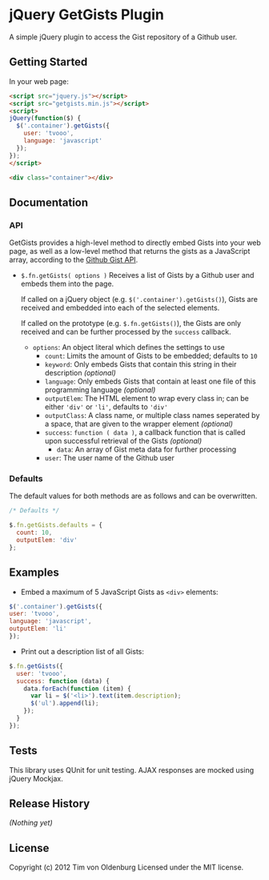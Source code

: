 # jQuery GetGists Plugin

A simple jQuery plugin to access the Gist repository of a Github user.

## Getting Started
In your web page:

```html
<script src="jquery.js"></script>
<script src="getgists.min.js"></script>
<script>
jQuery(function($) {
  $('.container').getGists({
    user: 'tvooo',
    language: 'javascript'
  });
});
</script>
```
```html
<div class="container"></div>
```

## Documentation

### API
GetGists provides a high-level method to directly embed Gists into your web page, as well as a low-level method that returns the gists as a JavaScript array, according to the [Github Gist API](http://developer.github.com/v3/gists/).

* `$.fn.getGists( options )`
  Receives a list of Gists by a Github user and embeds them into the page.

  If called on a jQuery object (e.g. `$('.container').getGists()`), Gists are received and embedded into each of the selected elements.

  If called on the prototype (e.g. `$.fn.getGists()`), the Gists are only received and can be further processed by the `success` callback.
  * `options`: An object literal which defines the settings to use
    * `count`: Limits the amount of Gists to be embedded; defaults to `10`
    * `keyword`: Only embeds Gists that contain this string in their description _(optional)_
    * `language`: Only embeds Gists that contain at least one file of this programming language _(optional)_
    * `outputElem`: The HTML element to wrap every class in; can be either `'div'` or `'li'`, defaults to `'div'`
    * `outputClass`: A class name, or multiple class names seperated by a space, that are given to the wrapper element _(optional)_
    * `success`: `function ( data )`, a callback function that is called upon successful retrieval of the Gists _(optional)_
      * `data`: An array of Gist meta data for further processing
    * `user`: The user name of the Github user

### Defaults
The default values for both methods are as follows and can be overwritten.
```javascript
/* Defaults */

$.fn.getGists.defaults = {
  count: 10,
  outputElem: 'div'
};
```

## Examples

* Embed a maximum of 5 JavaScript Gists as `<div>` elements:
```javascript
$('.container').getGists({
user: 'tvooo',
language: 'javascript',
outputElem: 'li'
});
```

* Print out a description list of all Gists:
```javascript
$.fn.getGists({
  user: 'tvooo',
  success: function (data) {
    data.forEach(function (item) {
      var li = $('<li>').text(item.description);
      $('ul').append(li);
    });
  }
});
```

## Tests
This library uses QUnit for unit testing. AJAX responses are mocked using jQuery Mockjax.

## Release History
_(Nothing yet)_

## License
Copyright (c) 2012 Tim von Oldenburg
Licensed under the MIT license.